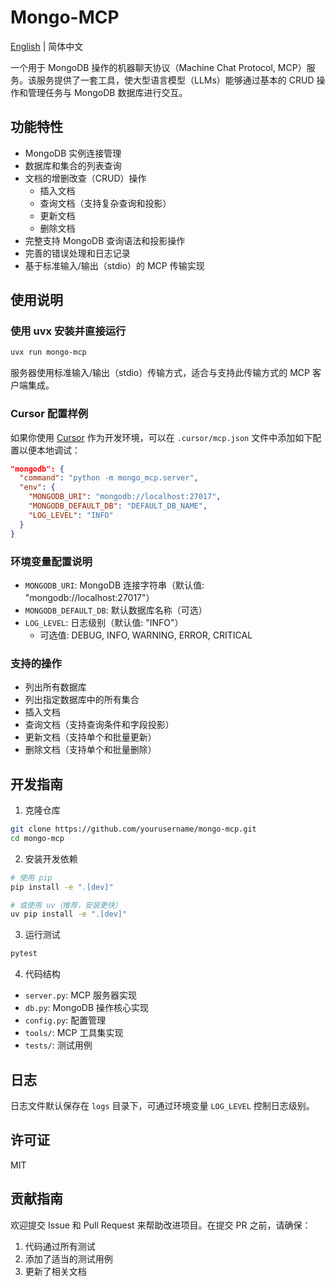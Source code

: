 # Mongo-MCP

[English](README.md) | 简体中文

一个用于 MongoDB 操作的机器聊天协议（Machine Chat Protocol, MCP）服务。该服务提供了一套工具，使大型语言模型（LLMs）能够通过基本的 CRUD 操作和管理任务与 MongoDB 数据库进行交互。

## 功能特性

- MongoDB 实例连接管理
- 数据库和集合的列表查询
- 文档的增删改查（CRUD）操作
  - 插入文档
  - 查询文档（支持复杂查询和投影）
  - 更新文档
  - 删除文档
- 完整支持 MongoDB 查询语法和投影操作
- 完善的错误处理和日志记录
- 基于标准输入/输出（stdio）的 MCP 传输实现

## 使用说明

### 使用 uvx 安装并直接运行

```bash
uvx run mongo-mcp
```
服务器使用标准输入/输出（stdio）传输方式，适合与支持此传输方式的 MCP 客户端集成。
### Cursor 配置样例

如果你使用 [Cursor](https://www.cursor.so/) 作为开发环境，可以在 `.cursor/mcp.json` 文件中添加如下配置以便本地调试：

```json
"mongodb": {
  "command": "python -m mongo_mcp.server",
  "env": {
    "MONGODB_URI": "mongodb://localhost:27017",
    "MONGODB_DEFAULT_DB": "DEFAULT_DB_NAME",
    "LOG_LEVEL": "INFO"
  }
}
```
### 环境变量配置说明

- `MONGODB_URI`: MongoDB 连接字符串（默认值: "mongodb://localhost:27017"）
- `MONGODB_DEFAULT_DB`: 默认数据库名称（可选）
- `LOG_LEVEL`: 日志级别（默认值: "INFO"）
  - 可选值: DEBUG, INFO, WARNING, ERROR, CRITICAL

### 支持的操作

- 列出所有数据库
- 列出指定数据库中的所有集合
- 插入文档
- 查询文档（支持查询条件和字段投影）
- 更新文档（支持单个和批量更新）
- 删除文档（支持单个和批量删除）

## 开发指南

1. 克隆仓库
```bash
git clone https://github.com/yourusername/mongo-mcp.git
cd mongo-mcp
```

2. 安装开发依赖
```bash
# 使用 pip
pip install -e ".[dev]"

# 或使用 uv（推荐，安装更快）
uv pip install -e ".[dev]"
```

3. 运行测试
```bash
pytest
```

4. 代码结构
- `server.py`: MCP 服务器实现
- `db.py`: MongoDB 操作核心实现
- `config.py`: 配置管理
- `tools/`: MCP 工具集实现
- `tests/`: 测试用例

## 日志

日志文件默认保存在 `logs` 目录下，可通过环境变量 `LOG_LEVEL` 控制日志级别。

## 许可证

MIT

## 贡献指南

欢迎提交 Issue 和 Pull Request 来帮助改进项目。在提交 PR 之前，请确保：

1. 代码通过所有测试
2. 添加了适当的测试用例
3. 更新了相关文档 